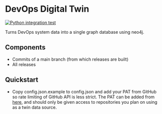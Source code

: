 # DevOps Digital Twin

[![Python integration test](https://github.com/jangruenwaldt/devops-digital-twin/actions/workflows/integration_test.yaml/badge.svg)](https://github.com/jangruenwaldt/devops-digital-twin/actions/workflows/integration_test.yaml)

Turns DevOps system data into a single graph database using neo4j.

## Components

- Commits of a main branch (from which releases are built)
- All releases

## Quickstart

- Copy config.json.example to config.json and add your PAT from GitHub so rate limiting of GitHub API is less strict.
  The PAT can be added from [here](https://github.com/settings/tokens), and should only be given access to repositories
  you plan on using as a twin data source.  